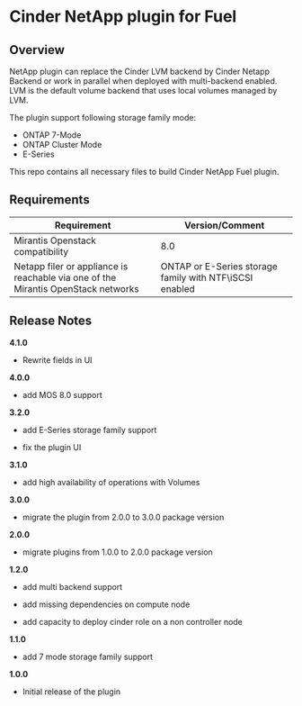 Cinder NetApp plugin for Fuel
=============================

Overview
--------

NetApp plugin can replace the Cinder LVM backend by Cinder Netapp Backend or work in parallel when deployed with multi-backend enabled.
LVM is the default volume backend that uses local volumes managed by LVM.

The plugin support following storage family mode:
 - ONTAP 7-Mode
 - ONTAP Cluster Mode
 - E-Series

This repo contains all necessary files to build Cinder NetApp Fuel plugin.


Requirements
------------

| Requirement                                                                              | Version/Comment                                         |
|------------------------------------------------------------------------------------------|---------------------------------------------------------|
| Mirantis Openstack compatibility                                                         | 8.0                                                     |
| Netapp filer or appliance is reachable via one of the Mirantis OpenStack networks        | ONTAP or E-Series storage family with NTF\iSCSI enabled |


Release Notes
-------------

**4.1.0**

* Rewrite fields in UI

**4.0.0**

* add MOS 8.0 support

**3.2.0**

* add E-Series storage family support

* fix the plugin UI

**3.1.0**

* add high availability of operations with Volumes

**3.0.0**

* migrate the plugin from 2.0.0 to 3.0.0 package version

**2.0.0**

* migrate plugins from 1.0.0 to 2.0.0 package version

**1.2.0**

* add  multi backend support

* add missing dependencies on compute node

* add capacity to deploy cinder role on a non controller node

**1.1.0**

* add 7 mode storage family support

**1.0.0**

* Initial release of the plugin

